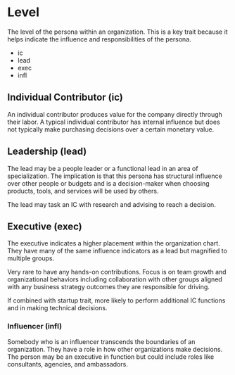 
# Level

The level of the persona within an organization. This is a key trait because it helps
indicate the influence and responsibilities of the persona.

* ic
* lead
* exec
* infl

## Individual Contributor (ic)

An individual contributor produces value for the company directly through their labor. A typical individual contributor has internal influence but does not typically make purchasing decisions over a certain monetary value.

## Leadership (lead)

The lead may be a people leader or a functional lead in an area of specialization. The implication is that this persona has structural influence over other people or budgets and is a decision-maker when choosing products, tools, and services will be used by others. 

The lead may task an IC with research and advising to reach a decision.

## Executive (exec)

The executive indicates a higher placement within the organization chart. They have many of the same influence indicators as a lead but magnified to multiple groups.

Very rare to have any hands-on contributions. Focus is on team growth and organizational behaviors including collaboration with other groups aligned with any business strategy outcomes they are responsible for driving.

If combined with startup trait, more likely to perform additional IC functions and in making technical decisions.

### Influencer (infl)

Somebody who is an influencer transcends the boundaries of an organization. They have a role in how other organizations make decisions. The person may be an executive in function but could include roles like consultants, agencies, and ambassadors.
